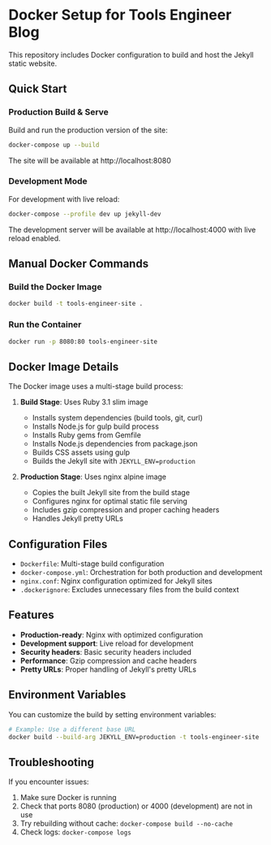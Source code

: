 # Docker Setup for Tools Engineer Blog

This repository includes Docker configuration to build and host the Jekyll static website.

## Quick Start

### Production Build & Serve

Build and run the production version of the site:

```bash
docker-compose up --build
```

The site will be available at http://localhost:8080

### Development Mode

For development with live reload:

```bash
docker-compose --profile dev up jekyll-dev
```

The development server will be available at http://localhost:4000 with live reload enabled.

## Manual Docker Commands

### Build the Docker Image

```bash
docker build -t tools-engineer-site .
```

### Run the Container

```bash
docker run -p 8080:80 tools-engineer-site
```

## Docker Image Details

The Docker image uses a multi-stage build process:

1. **Build Stage**: Uses Ruby 3.1 slim image
   - Installs system dependencies (build tools, git, curl)
   - Installs Node.js for gulp build process
   - Installs Ruby gems from Gemfile
   - Installs Node.js dependencies from package.json
   - Builds CSS assets using gulp
   - Builds the Jekyll site with `JEKYLL_ENV=production`

2. **Production Stage**: Uses nginx alpine image
   - Copies the built Jekyll site from the build stage
   - Configures nginx for optimal static file serving
   - Includes gzip compression and proper caching headers
   - Handles Jekyll pretty URLs

## Configuration Files

- `Dockerfile`: Multi-stage build configuration
- `docker-compose.yml`: Orchestration for both production and development
- `nginx.conf`: Nginx configuration optimized for Jekyll sites
- `.dockerignore`: Excludes unnecessary files from the build context

## Features

- **Production-ready**: Nginx with optimized configuration
- **Development support**: Live reload for development
- **Security headers**: Basic security headers included
- **Performance**: Gzip compression and cache headers
- **Pretty URLs**: Proper handling of Jekyll's pretty URLs

## Environment Variables

You can customize the build by setting environment variables:

```bash
# Example: Use a different base URL
docker build --build-arg JEKYLL_ENV=production -t tools-engineer-site .
```

## Troubleshooting

If you encounter issues:

1. Make sure Docker is running
2. Check that ports 8080 (production) or 4000 (development) are not in use
3. Try rebuilding without cache: `docker-compose build --no-cache`
4. Check logs: `docker-compose logs`
